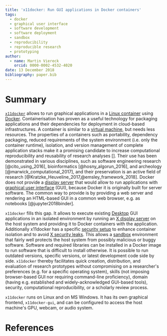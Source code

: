 ```yaml
---
title: 'x11docker: Run GUI applications in Docker containers'
tags:
  - docker
  - graphical user interface
  - software development
  - software deployment
  - sandbox
  - reproducibility
  - reproducible research
  - prototyping
author:
  - name: Martin Viereck
    orcid: 0000-0002-4532-4020
date: 13 December 2018
bibliography: paper.bib
---
```


# Summary

[`x11docker`](https://github.com/mviereck/x11docker) allows to run graphical applications in a [Linux container](https://en.wikipedia.org/wiki/Operating-system-level_virtualization) using [Docker](https://en.wikipedia.org/wiki/Docker_(software)).
Containerisation has proven as a useful technology for packaging applications and their dependencies for deployment in cloud-based infrastructures.
A container is similar to a [virtual machine](https://en.wikipedia.org/wiki/Virtual_machine), but needs less resources.
The properties of a containers such as portability, dependency packaging, reduced requirements of the system environment (i.e. only the container runtime), isolation, and version management of complete application stacks make it a promising candidate to increase computational reproducibility and reusability of research analyses [].
Their use has been demonstrated in various disciplines, such as software engineering research [@cito_using_2016], bioinformatics [@hosny_algorun_2016], and archeology [@marwick_computational_2017], and their preservation is an active field of research [@Kratzke_Heuveline_2017,@emsley_framework_2018].
Docker does not provide a [display server](https://en.wikipedia.org/wiki/Display_server) that would allow to run applications with  [graphical user interface](https://en.wikipedia.org/wiki/Graphical_user_interface) (GUI), because Docker it is originally built for server software.
The common way to provide is by providing a web server and rendering an HTML-based GUI in a common web browser, e.g. as notebooks [@jupyter2018binder].

`x11docker` fills this gap.
It allows to execute existing [Desktop](https://en.wikipedia.org/wiki/Desktop_environment) GUI applications in an isolated environment by running an [X display server](https://en.wikipedia.org/wiki/X_Window_System) on the host system and providing it to Docker containers with the application.
Additionally x11docker has a specific [security setup](https://github.com/mviereck/x11docker#security) to enhance container isolation and to avoid [X security leaks](http://tutorials.section6.net/home/basics-of-securing-x11).
This allows a [sandbox](https://en.wikipedia.org/wiki/Sandbox_(computer_security)) environment that fairly well protects the host system from possibly malicious or buggy software.
Software and required libraries can be installed in a Docker image to run software that is difficult to install otherwise.
It is possible to run outdated versions, specific versions, or latest development code side by side.
`x11docker` thereby facilitates quick creation, distribution, and evaluation of research prototypes without compromising on a researcher's preferences (e.g. for a specific operating system), skills (not imposing browser-based GUI nor requiring command-line proficiency), domain (having e.g. established and widely-acknowledged GUI-based tools), security, computational reproducibility, or a scholarly review process.

`x11docker` runs on Linux and on MS Windows.
It has its own graphical frontend, `x11docker-gui`, and can be configured to access the host machine's GPU, webcam, or audio system.

# References
